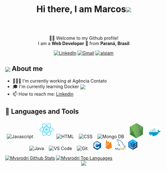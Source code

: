 <div align="center">
    <h1>Hi there, I am Marcos<img
            src="https://media.giphy.com/media/hvRJCLFzcasrR4ia7z/giphy.gif" width="32"></h1>
    <br/><br/>
    <p>🙏🏻 Welcome to my Github profile!<br />
        I am a <b>Web Developer</b> 🚀 from <b>Paraná, Brasil</b>
        </p>
    <div>
        <a href="www.linkedin.com/in/marcos-vinicius-dos-santos-rodrigues-1a2b39195" target="_blank"><img alt="LinkedIn"
                src="https://img.shields.io/badge/linkedin-%230077B5.svg?&style=for-the-badge&logo=linkedin&logoColor=white" /></a>
        <a href="mailto:mvsrodri00@gmail.com" target="_blank"><img alt="Gmail"
                src="https://img.shields.io/badge/-Gmail-D14836?style=for-the-badge&logo=Gmail&logoColor=white" /></a>
        <a href="https://www.instagram.com/mvsrodri/" target="_blank"><img 
                src="https://img.shields.io/badge/Instagram-fe4164?style=for-the-badge&logo=instagram&logoColor=white" alt="alsiam" />
 </a> 
    </div>
</div>

<div>
    <div>
        <h2><img align="center"
                src="https://emojis.slackmojis.com/emojis/images/1584726375/8272/blob-cool.gif?1584726375" width="28" />
            About me</h2>
        <ul>
            <li> 👨🏻‍💻 I'm currently working at Agência Contato</li>
            <li> 🎓 I'm currently learning Docker <img align="center"
                    src="![docker](https://github.com/Mvsrodri/Mvsrodri/assets/38968106/2e3526ed-6197-421c-91c8-d06a105dc289)"
                    width="16" /></li>
            <li>📫 How to reach me: <a href="www.linkedin.com/in/marcos-vinicius-dos-santos-rodrigues-1a2b39195" target="_blank">Linkedin</a></li>
        </ul>
    </div>
    <div>
        <h2>🧰 Languages and Tools</h2>
        <p align="center">        
            <img src="https://upload.wikimedia.org/wikipedia/commons/9/99/Unofficial_JavaScript_logo_2.svg" width="48"
                alt="Javascript" />&nbsp;&nbsp;&nbsp
            <img src="https://raw.githubusercontent.com/github/explore/80688e429a7d4ef2fca1e82350fe8e3517d3494d/topics/react/react.png"
                alt="React.js" width="55" />
            <img src="https://upload.wikimedia.org/wikipedia/commons/6/61/HTML5_logo_and_wordmark.svg" alt="HTML"
                width="48" />&nbsp;&nbsp;&nbsp
            <img src="https://upload.wikimedia.org/wikipedia/commons/d/d5/CSS3_logo_and_wordmark.svg" alt="CSS"
                width="35" />&nbsp;&nbsp;&nbsp
            <img src="https://avatars1.githubusercontent.com/u/45120?s=200&v=4" alt="Mongo DB"
                width="48" />&nbsp;&nbsp;&nbsp
            <img src="https://raw.githubusercontent.com/github/explore/80688e429a7d4ef2fca1e82350fe8e3517d3494d/topics/nodejs/nodejs.png"
                alt="Node.js" width="48" />&nbsp;&nbsp;&nbsp
            <img src="https://raw.githubusercontent.com/devicons/devicon/55609aa5bd817ff167afce0d965585c92040787a/icons/docker/docker-plain.svg" 
                alt="docker" width="38" height="38"/>
            <img src="https://cdn.jsdelivr.net/npm/programming-languages-logos@0.0.3/src/java/java_64x64.png" width="48"
                alt="Java" />&nbsp;&nbsp;&nbsp
            <img src="https://upload.wikimedia.org/wikipedia/commons/9/9a/Visual_Studio_Code_1.35_icon.svg" alt="VS Code" width="50" />&nbsp;&nbsp;&nbsp
            <img src="https://upload.wikimedia.org/wikipedia/commons/3/3f/Git_icon.svg" alt="Git"
                width="48" />&nbsp;&nbsp;&nbsp
            <img src="https://raw.githubusercontent.com/devicons/devicon/master/icons/c/c-original.svg" 
                alt="c" width="30" height="30"/>
            <img src="https://github.com/devicons/devicon/blob/master/icons/firebase/firebase-plain.svg" 
                alt="firebase" width="35" height="35"/>
            <img src="https://raw.githubusercontent.com/marcelodib/marcelodib/master/assets/mysql.png" 
                alt="mysql" width="35" height="35"/>
            <img src="https://github.com/devicons/devicon/blob/master/icons/sequelize/sequelize-original.svg" 
                alt="sequelize" width="35" height="35"/>
        </p>
    </div>
    <div>
      <a> 
        <a href="https://github.com/Mvsrodri"><img alt="Mvsrodri Github Stats" src="https://denvercoder1-github-readme-stats.vercel.app/api?username=Mvsrodri&show_icons=true&count_private=true&theme=react&border_color=7F3FBF&bg_color=0D1117&title_color=F85D7F&icon_color=F8D866" height="192px" width="49.5%"/></a>
      <a href="https://github.com/Mvsrodri"><img alt="Mvsrodri Top Languages" src="https://denvercoder1-github-readme-stats.vercel.app/api/top-langs/?username=Mvsrodri&langs_count=8&layout=compact&theme=react&border_color=7F3FBF&bg_color=0D1117&title_color=F85D7F&icon_color=F8D866" height="192px" width="49.5%"/>
  </a>
  <br/>
</a>
    </div>

</div>
<div align="center">
    <img src="https://komarev.com/ghpvc/?username=Mvsrodri&color=brightgreen&style=flat-square&label=PROFILE+VIEWS +"
        width="130" /><br />
</div>


